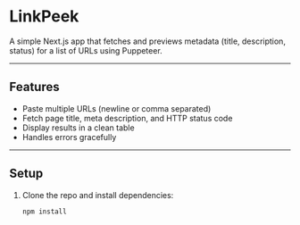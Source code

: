 # LinkPeek

A simple Next.js app that fetches and previews metadata (title, description, status) for a list of URLs using Puppeteer.

---

## Features

-   Paste multiple URLs (newline or comma separated)
-   Fetch page title, meta description, and HTTP status code
-   Display results in a clean table
-   Handles errors gracefully

---

## Setup

1. Clone the repo and install dependencies:

    ```bash
    npm install
    ```
